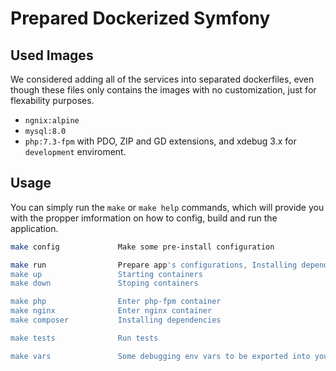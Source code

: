 # Prepared Dockerized Symfony

## Used Images

We considered adding all of the services into separated dockerfiles, even though these files only contains the images with no customization, just for flexability purposes.

- `ngnix:alpine`
- `mysql:8.0`
- `php:7.3-fpm` with PDO, ZIP and GD extensions, and xdebug 3.x for `development` enviroment.

## Usage

You can simply run the `make` or `make help` commands, which will provide you with the propper imformation on how to config, build and run the application.

```bash
make config             Make some pre-install configuration

make run                Prepare app's configurations, Installing dependencies and Starting containers
make up                 Starting containers
make down               Stoping containers

make php                Enter php-fpm container
make nginx              Enter nginx container
make composer           Installing dependencies

make tests              Run tests

make vars               Some debugging env vars to be exported into your local, to make xdebug work proparly
````
